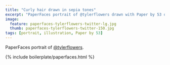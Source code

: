 ```yaml
---
title: "Curly hair drawn in sepia tones"
excerpt: "PaperFaces portrait of @tylerflowers drawn with Paper by 53 on an iPad."
image: 
  feature: paperfaces-tylerflowers-twitter-lg.jpg
  thumb: paperfaces-tylerflowers-twitter-150.jpg
tags: [portrait, illustration, Paper by 53]
---
```


PaperFaces portrait of [@tylerflowers](http://twitter.com/tylerflowers).

{% include boilerplate/paperfaces.html %}